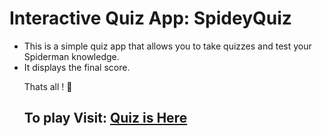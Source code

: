 # Interactive Quiz App: <b>SpideyQuiz</b>

<ul>
<li>This is a simple quiz app that allows you to take quizzes and test your Spiderman knowledge.
<li>It displays the final score.

Thats all ! 🌟

<h2>
To play Visit: <a href="https://spideyquiz.netlify.app/">Quiz is Here</a>
</h2>
